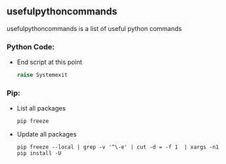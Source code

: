 ## usefulpythoncommands
usefulpythoncommands is a list of useful python commands

### Python Code:
* End script at this point        
    ```python
    raise Systemexit
    ```

### Pip:
* List all packages
    ```CLI
    pip freeze
    ```

* Update all packages
    ```CLI
    pip freeze --local | grep -v '^\-e' | cut -d = -f 1  | xargs -n1 pip install -U
    ```
